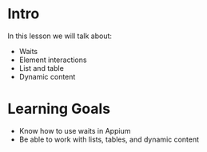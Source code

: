# Intro
In this lesson we will talk about:
- Waits
- Element interactions
- List and table
- Dynamic content

# Learning Goals
- Know how to use waits in Appium
- Be able to work with lists, tables, and dynamic content